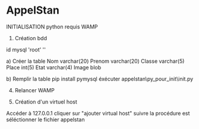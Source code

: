# AppelStan


INITIALISATION
python requis
WAMP 

1) Création bdd

id mysql 'root' ''

a) Créer la table
Nom		varchar(20)
Prenom		varchar(20)
Classe		varchar(5)
Place		int(5)
Etat		varchar(4)
Image		blob

b) Remplir la table
pip install pymysql
éxécuter appelstan\py_pour_init\init.py

4) Relancer WAMP

5) Création d'un virtuel host

Accéder à 127.0.0.1
cliquer sur "ajouter virtual host"
suivre la procédure est séléctionner le fichier appelstan
